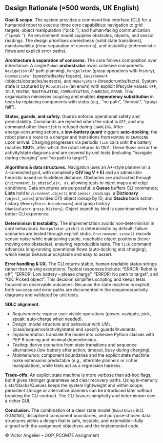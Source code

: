 ## Design Rationale (≈500 words, UK English)

**Goal & scope.** The system provides a command‑line interface (CLI) for a humanoid robot to execute three core capabilities: navigation to grid targets, object manipulation (“pick <kind>”), and human‑facing communication (“speak <text>”). An environment model supplies obstacles, objects, and sensor readings. The design prioritises correctness (valid state transitions), maintainability (clear separation of concerns), and testability (deterministic flows and explicit error paths).

**Architecture & separation of concerns.** The core follows composition over inheritance. A single `Robot` **orchestrator** owns cohesive components: `Navigation` (A* path planning), `Manipulator` (grasp operations with history), `Communicator` (speech/display façade), `Environment` (objects/obstacles/sensors), and `MemoryStore` (breadcrumbs/facts). System state is captured by `RobotState` (an enum) with explicit lifecycle values: `OFF`, `IDLE`, `MOVING`, `MANIPULATING`, `COMMUNICATING`, `CHARGING`, `ERROR`. This organisation minimises coupling and enables **dependency substitution** in tests by replacing components with stubs (e.g., “no path”, “timeout”, “grasp fail”).

**States, guards, and safety.** Guards enforce operational safety and predictability. Commands are rejected when the robot is `OFF`, and any command other than `tick` is refused during `CHARGING`. After energy‑consuming actions, a **low‑battery guard** triggers **auto‑docking**: the robot plans a route to a charger and transitions from `MOVING` to `CHARGING` upon arrival. Charging progresses via periodic `tick` calls until the battery reaches **100%**, after which the robot returns to `IDLE`. These flows mirror the activity/state diagrams and are covered by unit tests (including “navigate during charging” and “no path to target”).

**Algorithms & data structures.** Navigation uses an A*‑style planner on a 4‑connected grid, with complexity **O(V log V + E)** and an admissible heuristic based on Euclidean distance. Obstacles are abstracted through `Environment.is_obstacle(x, y)`, allowing tests to inject maps and edge conditions. Data structures are purposeful: a **Queue** buffers CLI commands; **Lists** hold `Environment.objects` and `sensor_readings`; a **Dictionary** (`object_index`) provides O(1) object lookup by ID; and **Stacks** back action history (`MemoryStore.breadcrumbs`) and grasp history (`Manipulator.grasp_history`). Object search by kind is case‑insensitive for a better CLI experience.

**Determinism & testability.** The implementation avoids non‑determinism in core behaviours. `Manipulator.pick()` is deterministic by default; failure scenarios are tested through explicit stubs. `Environment.sense()` records sensor noise while maintaining stable, reachable object positions (never moving onto obstacles), ensuring reproducible tests. The `tick` command advances long‑running operational flows (auto‑docking and charging), which keeps behaviour scriptable and easy to assert.

**Error handling & UX.** The CLI returns stable, human‑readable status strings rather than raising exceptions. Typical responses include: “ERROR: Robot is off”, “ERROR: Low battery – please charge”, “ERROR: No path to target”, and “OK: Picked object”. This decision simplifies scripting and keeps tests focused on observable outcomes. Because the state machine is explicit, both success and error paths are documented in the sequence/activity diagrams and validated by unit tests.

**SDLC alignment.** 
- *Requirements*: expose user‑visible operations (power, navigate, pick, speak; auto‑charge when needed).  
- *Design*: model structure and behaviour with UML (class/sequence/activity/state) and specify guards/invariants.  
- *Implementation*: translate the model into cohesive Python classes with PEP‑8 naming and minimal dependencies.  
- *Testing*: derive scenarios from state transitions and sequence alternatives (low battery after action, timeout, busy during charging).  
- *Maintenance*: component boundaries and the explicit state machine make extensions predictable (e.g., alternate planners or richer manipulation), while tests act as a regression harness.

**Trade‑offs.** An explicit state machine is more verbose than ad‑hoc flags, but it gives stronger guarantees and clear recovery paths. Using in‑memory Lists/Stacks/Queues keeps the system lightweight and within scope; persistent storage or alternative planners can be introduced later without breaking the CLI contract. The CLI favours simplicity and determinism over a richer GUI.

**Conclusion.** The combination of a clear state model (`RobotState` incl. `CHARGING`), disciplined component boundaries, and purpose‑chosen data structures yields a design that is safe, testable, and extensible—fully aligned with the assignment objectives and the implemented code.

© Victor Angelier – OOP_PCOM7E Assignment